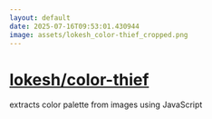 ```yaml
---
layout: default
date: 2025-07-16T09:53:01.430944
image: assets/lokesh_color-thief_cropped.png
---
```


# [lokesh/color-thief](https://github.com/lokesh/color-thief)

extracts color palette from images using JavaScript

